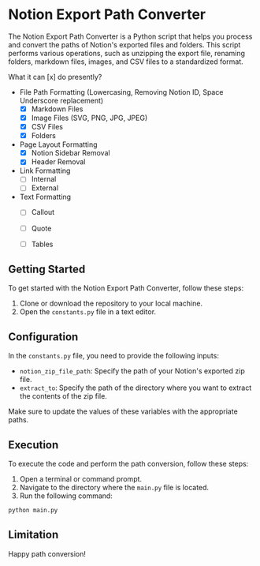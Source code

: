 # Notion Export Path Converter

The Notion Export Path Converter is a Python script that helps you process and convert the paths of Notion's exported files and folders. This script performs various operations, such as unzipping the export file, renaming folders, markdown files, images, and CSV files to a standardized format.

What it can [x] do presently?

- File Path Formatting (Lowercasing, Removing Notion ID, Space Underscore replacement)
    - [x] Markdown Files
    - [x] Image Files (SVG, PNG, JPG, JPEG)
    - [x] CSV Files
    - [x] Folders
- Page Layout Formatting
    - [x] Notion Sidebar Removal
    - [x] Header Removal
- Link Formatting
    - [ ] Internal
    - [ ] External
- Text Formatting
    - [ ] Callout
    - [ ] Quote
    - [ ] Tables


## Getting Started

To get started with the Notion Export Path Converter, follow these steps:

1. Clone or download the repository to your local machine.
2. Open the `constants.py` file in a text editor.

## Configuration

In the `constants.py` file, you need to provide the following inputs:

- `notion_zip_file_path`: Specify the path of your Notion's exported zip file.
- `extract_to`: Specify the path of the directory where you want to extract the contents of the zip file.

Make sure to update the values of these variables with the appropriate paths.

## Execution

To execute the code and perform the path conversion, follow these steps:

1. Open a terminal or command prompt.
2. Navigate to the directory where the `main.py` file is located.
3. Run the following command:

```bash
python main.py
```

## Limitation



Happy path conversion!